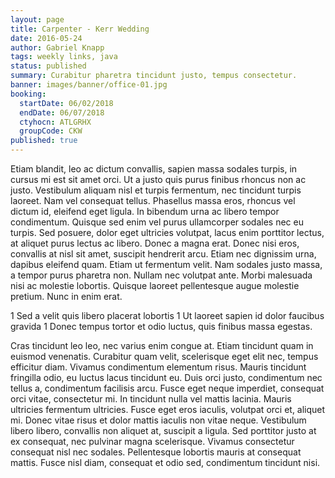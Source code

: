 ```yaml
---
layout: page
title: Carpenter - Kerr Wedding
date: 2016-05-24
author: Gabriel Knapp
tags: weekly links, java
status: published
summary: Curabitur pharetra tincidunt justo, tempus consectetur.
banner: images/banner/office-01.jpg
booking:
  startDate: 06/02/2018
  endDate: 06/07/2018
  ctyhocn: ATLGRHX
  groupCode: CKW
published: true
---
```

Etiam blandit, leo ac dictum convallis, sapien massa sodales turpis, in cursus mi est sit amet orci. Ut a justo quis purus finibus rhoncus non ac justo. Vestibulum aliquam nisl et turpis fermentum, nec tincidunt turpis laoreet. Nam vel consequat tellus. Phasellus massa eros, rhoncus vel dictum id, eleifend eget ligula. In bibendum urna ac libero tempor condimentum. Quisque sed enim vel purus ullamcorper sodales nec eu turpis. Sed posuere, dolor eget ultricies volutpat, lacus enim porttitor lectus, at aliquet purus lectus ac libero. Donec a magna erat.
Donec nisi eros, convallis at nisl sit amet, suscipit hendrerit arcu. Etiam nec dignissim urna, dapibus eleifend quam. Etiam ut fermentum velit. Nam sodales justo massa, a tempor purus pharetra non. Nullam nec volutpat ante. Morbi malesuada nisi ac molestie lobortis. Quisque laoreet pellentesque augue molestie pretium. Nunc in enim erat.

1 Sed a velit quis libero placerat lobortis
1 Ut laoreet sapien id dolor faucibus gravida
1 Donec tempus tortor et odio luctus, quis finibus massa egestas.

Cras tincidunt leo leo, nec varius enim congue at. Etiam tincidunt quam in euismod venenatis. Curabitur quam velit, scelerisque eget elit nec, tempus efficitur diam. Vivamus condimentum elementum risus. Mauris tincidunt fringilla odio, eu luctus lacus tincidunt eu. Duis orci justo, condimentum nec tellus a, condimentum facilisis arcu. Fusce eget neque imperdiet, consequat orci vitae, consectetur mi. In tincidunt nulla vel mattis lacinia. Mauris ultricies fermentum ultricies. Fusce eget eros iaculis, volutpat orci et, aliquet mi. Donec vitae risus et dolor mattis iaculis non vitae neque. Vestibulum libero libero, convallis non aliquet at, suscipit a ligula. Sed porttitor justo at ex consequat, nec pulvinar magna scelerisque. Vivamus consectetur consequat nisl nec sodales. Pellentesque lobortis mauris at consequat mattis. Fusce nisl diam, consequat et odio sed, condimentum tincidunt nisi.
